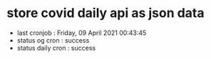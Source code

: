 # store covid daily api as json data

- last cronjob : Friday, 09 April 2021 00:43:45
- status og cron : success
- status daily cron : success
      
      